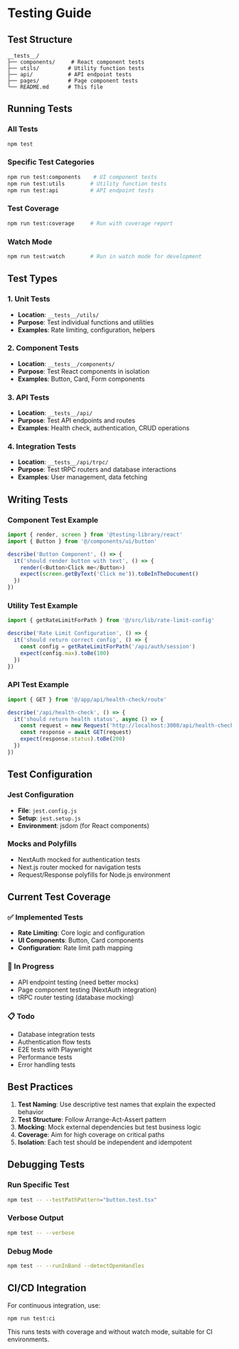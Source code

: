 # Testing Guide

## Test Structure

```
__tests__/
├── components/     # React component tests
├── utils/         # Utility function tests
├── api/           # API endpoint tests
├── pages/         # Page component tests
└── README.md      # This file
```

## Running Tests

### All Tests
```bash
npm test
```

### Specific Test Categories
```bash
npm run test:components    # UI component tests
npm run test:utils        # Utility function tests
npm run test:api          # API endpoint tests
```

### Test Coverage
```bash
npm run test:coverage     # Run with coverage report
```

### Watch Mode
```bash
npm run test:watch        # Run in watch mode for development
```

## Test Types

### 1. Unit Tests
- **Location**: `__tests__/utils/`
- **Purpose**: Test individual functions and utilities
- **Examples**: Rate limiting, configuration, helpers

### 2. Component Tests
- **Location**: `__tests__/components/`
- **Purpose**: Test React components in isolation
- **Examples**: Button, Card, Form components

### 3. API Tests
- **Location**: `__tests__/api/`
- **Purpose**: Test API endpoints and routes
- **Examples**: Health check, authentication, CRUD operations

### 4. Integration Tests
- **Location**: `__tests__/api/trpc/`
- **Purpose**: Test tRPC routers and database interactions
- **Examples**: User management, data fetching

## Writing Tests

### Component Test Example
```typescript
import { render, screen } from '@testing-library/react'
import { Button } from '@/components/ui/button'

describe('Button Component', () => {
  it('should render button with text', () => {
    render(<Button>Click me</Button>)
    expect(screen.getByText('Click me')).toBeInTheDocument()
  })
})
```

### Utility Test Example
```typescript
import { getRateLimitForPath } from '@/src/lib/rate-limit-config'

describe('Rate Limit Configuration', () => {
  it('should return correct config', () => {
    const config = getRateLimitForPath('/api/auth/session')
    expect(config.max).toBe(100)
  })
})
```

### API Test Example
```typescript
import { GET } from '@/app/api/health-check/route'

describe('/api/health-check', () => {
  it('should return health status', async () => {
    const request = new Request('http://localhost:3000/api/health-check')
    const response = await GET(request)
    expect(response.status).toBe(200)
  })
})
```

## Test Configuration

### Jest Configuration
- **File**: `jest.config.js`
- **Setup**: `jest.setup.js`
- **Environment**: jsdom (for React components)

### Mocks and Polyfills
- NextAuth mocked for authentication tests
- Next.js router mocked for navigation tests
- Request/Response polyfills for Node.js environment

## Current Test Coverage

### ✅ Implemented Tests
- **Rate Limiting**: Core logic and configuration
- **UI Components**: Button, Card components
- **Configuration**: Rate limit path mapping

### 🔄 In Progress
- API endpoint testing (need better mocks)
- Page component testing (NextAuth integration)
- tRPC router testing (database mocking)

### 📋 Todo
- Database integration tests
- Authentication flow tests
- E2E tests with Playwright
- Performance tests
- Error handling tests

## Best Practices

1. **Test Naming**: Use descriptive test names that explain the expected behavior
2. **Test Structure**: Follow Arrange-Act-Assert pattern
3. **Mocking**: Mock external dependencies but test business logic
4. **Coverage**: Aim for high coverage on critical paths
5. **Isolation**: Each test should be independent and idempotent

## Debugging Tests

### Run Specific Test
```bash
npm test -- --testPathPattern="button.test.tsx"
```

### Verbose Output
```bash
npm test -- --verbose
```

### Debug Mode
```bash
npm test -- --runInBand --detectOpenHandles
```

## CI/CD Integration

For continuous integration, use:
```bash
npm run test:ci
```

This runs tests with coverage and without watch mode, suitable for CI environments.